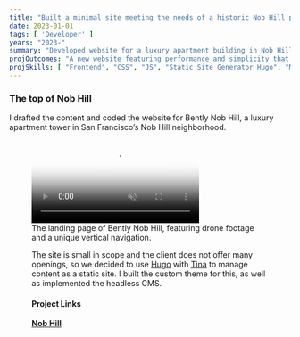 ```yaml
---
title: "Built a minimal site meeting the needs of a historic Nob Hill property"
date: 2023-01-01
tags: [ 'Developer' ]
years: "2023-"
summary: "Developed website for a luxury apartment building in Nob Hill, San francisco"
projOutcomes: "A new website featuring performance and simplicity that enhances design for an apartment tower in San Francisco’s Nob Hill neighborhood."
projSkills: [ "Frontend", "CSS", "JS", "Static Site Generator Hugo", "Markdown CMS Tina", "UX" ]
---
```


### The top of Nob Hill

I drafted the content and coded the website for Bently Nob Hill, a luxury apartment tower in San Francisco&rsquo;s Nob Hill neighborhood. 

<figure>
<video autoplay loop muted playsinline poster="/nob-hill-cover.webp">
  <source src="/nob-hill.mp4" type="video/mp4">
</video>
<figcaption>The landing page of Bently Nob Hill, featuring drone footage and a unique vertical navigation.</figcaption>


The site is small in scope and the client does not offer many openings, so we decided to use [Hugo](https://gohugo.io/) with [Tina](https://tina.io/docs/) to manage content as a static site. I built the custom theme for this, as well as implemented the headless CMS. 

#### Project Links

**[Nob Hill](https://www.bentlynobhill.com/)**
